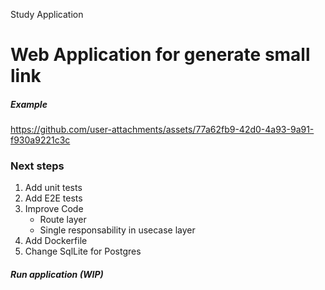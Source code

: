 Study Application

# Web Application for generate small link 

##### Example



https://github.com/user-attachments/assets/77a62fb9-42d0-4a93-9a91-f930a9221c3c

### Next steps

1. Add unit tests
2. Add E2E tests
3. Improve Code
   - Route layer
   - Single responsability in usecase layer
5. Add Dockerfile
6. Change SqlLite for Postgres

##### Run application (WIP)
